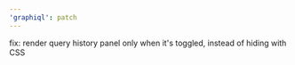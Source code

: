 ```yaml
---
'graphiql': patch
---
```


fix: render query history panel only when it's toggled, instead of hiding with CSS
